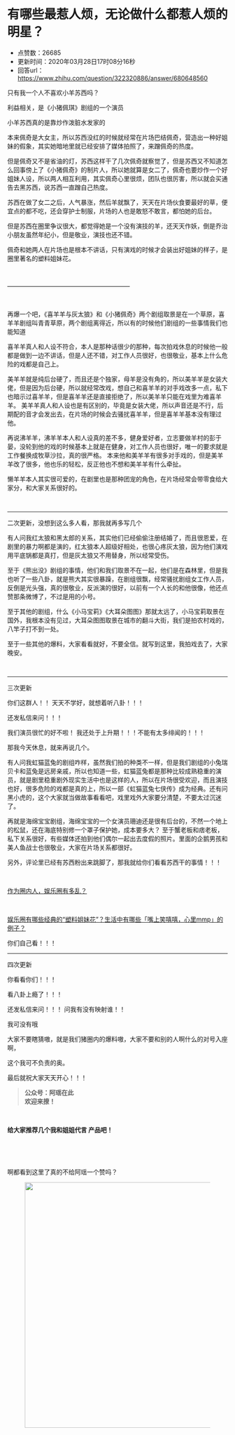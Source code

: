 # 有哪些最惹人烦，无论做什么都惹人烦的明星？
- 点赞数：26685
- 更新时间：2020年03月28日17时08分16秒
- 回答url：https://www.zhihu.com/question/322320886/answer/680648560
<body>
 <p data-pid="LFK4C-4B">只有我一个人不喜欢小羊苏西吗？</p>
 <p data-pid="ShFgsRdB">利益相关，是《小猪佩琪》剧组的一个演员</p>
 <p data-pid="nCW4pdBK">小羊苏西真的是靠炒作泼脏水发家的</p>
 <p data-pid="TY3cGwqe">本来佩奇是大女主，所以苏西没红的时候就经常在片场巴结佩奇，营造出一种好姐妹的假象，其实她暗地里就已经安排了媒体拍照了，来蹭佩奇的热度。</p>
 <p data-pid="dfP3y6TZ">但是佩奇又不是省油的灯，苏西这样干了几次佩奇就察觉了，但是苏西又不知道怎么回事傍上了《小猪佩奇》的制片人，所以她就算是女二了，佩奇也要炒作一个好姐妹人设，所以两人相互利用，其实佩奇心里很烦，团队也很厉害，所以就会买通告去黑苏西，说苏西一直蹭自己热度。</p>
 <p data-pid="nax6YaSI">苏西在做了女二之后，人气暴涨，然后羊就飘了，天天在片场伙食要最好的草，便宜点的都不吃，还会穿护士制服，片场的人也是敢怒不敢言，都怕她的后台。</p>
 <p data-pid="4-o_MUMd">但是苏西在圈里争议很大，都觉得她是一个没有演技的羊，还天天作妖，倒是乔治小朋友虽然年纪小，但是敬业，演技也还不错。</p>
 <p data-pid="S7j2qcVE">佩奇和她两人在片场也是根本不讲话，只有演戏的时候才会装出好姐妹的样子，是圈里著名的塑料姐妹花。</p>
 <p class="ztext-empty-paragraph"><br></p>
 <p data-pid="gKnslouy">————————————————————</p>
 <p class="ztext-empty-paragraph"><br></p>
 <p data-pid="N1RzWHD2">再爆一个吧，《喜羊羊与灰太狼》和《小猪佩奇》两个剧组取景是在一个草原，喜羊羊剧组叫青青草原，两个剧组离得近，所以有的时候他们剧组的一些事情我们也能知道</p>
 <p data-pid="FeFyN4Mt">喜羊羊真人和人设不符合，本人是那种话很少的那种，每次拍戏休息的时候他一般都是做到一边不讲话，但是人还不错，对工作人员很好，也很敬业，基本上什么危险的戏都是自己上。</p>
 <p data-pid="hnXtOsI9">美羊羊就是纯后台硬了，而且还是个独家，母羊是没有角的，所以美羊羊是女装大佬，但是因为后台硬，所以就经常改戏，想自己和喜羊羊的对手戏改多一点，私下也暗示过喜羊羊，但是喜羊羊还是直接拒绝了，所以美羊羊只能在戏里为难喜羊羊。 美羊羊真人和人设也是有区别的，毕竟是女装大佬，所以声音还是不行，后期配的音才会发出去，在片场的时候会去骚扰喜羊羊，但是喜羊羊基本没有理过他。</p>
 <p data-pid="C4n240uy">再说沸羊羊，沸羊羊本人和人设真的差不多，健身爱好者，立志要做羊村的彭于晏，没轮到他的戏的时候基本上就是在健身，对工作人员也很好，唯一的要求就是工作餐换成牧草沙拉，真的很严格。 本来他和美羊羊有很多对手戏的，但是美羊羊改了很多，他也乐的轻松，反正他也不想和美羊羊有什么牵扯。</p>
 <p data-pid="GyTghUJf">懒羊羊本人其实很可爱的，在剧里也是那种团宠的角色，在片场经常会带零食给大家分，和大家关系很好的。</p>
 <p class="ztext-empty-paragraph"><br></p>
 <hr>
 <p data-pid="_9p89Uu8">二次更新，没想到这么多人看，那我就再多写几个</p>
 <p data-pid="3PCCbCc3">有人问我红太狼和黑太郎的关系，其实他们已经偷偷注册结婚了，而且很恩爱，在剧里的暴力啊都是演的，红太狼本人超级好相处，也很心疼灰太狼，因为他们演戏用平底锅都是真打，但是灰太狼又不用替身，所以经常受伤。</p>
 <p data-pid="TtuHpmVD">至于《熊出没》剧组的事情，他们和我们取景不在一起，他们是在森林里，但是我也听了一些八卦，就是熊大其实很暴躁，在剧组很飘，经常骚扰剧组女工作人员，反倒是光头强，真的很敬业，反派演的很好，以前有一个人长的和他很像，他还点赞那条微博了，不过是用的小号。</p>
 <p data-pid="rDbnauRy">至于其他的剧组，什么《小马宝莉》《大耳朵图图》那就太远了，小马宝莉取景在国外，我根本没有见过，大耳朵图图取景在城市的翻斗大街，我们是拍农村戏的，八竿子打不到一处。</p>
 <p data-pid="5qgbA7su">至于一些其他的爆料，大家看看就好，不要全信。就写到这里，我拍戏去了，大家晚安。</p>
 <p class="ztext-empty-paragraph"><br></p>
 <hr>
 <p data-pid="y9An_KZ_">三次更新</p>
 <p data-pid="u0Mpe7C8">你们这群人！！ 天天不学好，就想着听八卦！！！</p>
 <p data-pid="3bQS5acm">还发私信来问！！！</p>
 <p data-pid="1hZNtdRb">我们演员很忙的好不啦！ 我还处于上升期！！！不能有太多绯闻的！！！</p>
 <p data-pid="57ogADD_">那我今天休息，就来再说几个。</p>
 <p data-pid="Y9upmMXs">有人问我虹猫蓝兔的剧组咋样，虽然我们拍的种类不一样，但是我们剧组的小兔瑞贝卡和蓝兔是远房亲戚，所以也知道一些，虹猫蓝兔都是那种比较成熟稳重的演员，就是剧里稳重剧外现实生活中也是这样的人，所以在片场很受欢迎，而且演技也好，很多危险的戏都是真的上，所以一部《虹猫蓝兔七侠传》成为经典。还有问黑小虎的，这个大家就当做故事看看吧，戏里戏外大家要分清楚，不要太过沉迷了。</p>
 <p data-pid="s7rYIAlL">再就是海绵宝宝剧组，海绵宝宝的一个女演员珊迪还是很有后台的，不然一个地上的松鼠，还在海底特别修一个罩子保护她，成本要多大？ 至于蟹老板和痞老板，私下关系很好，有些媒体还拍到他们偶尔一起出去度假的照片。里面的企鹅男孩和美人鱼战士也很敬业，大家在片场关系都很好。</p>
 <p data-pid="2dm4AAfb">另外，评论里已经有苏西粉出来跳脚了，那我就给你们看看苏西干的事情！！！</p>
 <p class="ztext-empty-paragraph"><br></p><a href="https://www.zhihu.com/question/51341283/answer/359972805" data-draft-node="block" data-draft-type="link-card" data-image="https://pic1.zhimg.com/v2-df03063d57523de315cd290180f15ee4_180x120.jpg" data-image-width="200" data-image-height="113" class="internal">作为圈内人，娱乐圈有多乱？</a>
 <p class="ztext-empty-paragraph"><br></p><a href="https://www.zhihu.com/question/65756566/answer/289311656" data-draft-node="block" data-draft-type="link-card" data-image="https://pic1.zhimg.com/v2-b3996e9c990f993d75be439eda744160_180x120.jpg" data-image-width="530" data-image-height="141" class="internal">娱乐圈有哪些经典的“塑料姐妹花”？</a><a href="https://www.zhihu.com/question/263993988/answer/277080738" data-draft-node="block" data-draft-type="link-card" data-image="https://pic3.zhimg.com/v2-8982982554c9f0e60306b2ca6f7e81a6_120x160.jpg" data-image-width="1060" data-image-height="1886" class="internal">生活中有哪些「嘴上笑嘻嘻，心里mmp」的例子？</a>
 <p data-pid="FZw1k0Mn">你们自己看！！！</p>
 <hr>
 <p data-pid="KvtmnKYP">四次更新</p>
 <p data-pid="zDkOUuIN">你看看你们！！！</p>
 <p data-pid="lH8g6AkQ">看八卦上瘾了！！！</p>
 <p data-pid="l-bHSBeK">还发私信来问！！！ 问我有没有映射谁！！</p>
 <p data-pid="LFSFftpt">我可没有哦</p>
 <p data-pid="8tGo_p6F">大家不要瞎猜嗷，就是我们猪圈内的爆料嗷，大家不要和别的人啊什么的对号入座啊，</p>
 <p data-pid="sti1Yl4C">这个我可不负责的奥。</p>
 <p data-pid="LNLvol6Y">最后就祝大家天天开心！！！</p>
 <blockquote data-pid="TOTXXH3Q">
  <b>公众号：阿瑶在此</b>
  <br><b>欢迎来撩！</b>
 </blockquote>
 <p class="ztext-empty-paragraph"><br></p>
 <p data-pid="GzyhLAoH"><b>给大家推荐几个我和姐姐代言 产品吧！</b></p><a data-draft-node="block" data-draft-type="mcn-link-card" data-mcn-id="1227276134494343168"></a><a data-draft-node="block" data-draft-type="mcn-link-card" data-mcn-id="1227276388463403008"></a><a data-draft-node="block" data-draft-type="mcn-link-card" data-mcn-id="1227276777372254208"></a>
 <p class="ztext-empty-paragraph"><br></p>
 <p class="ztext-empty-paragraph"><br></p>
 <p data-pid="lsgAHnNt">啊都看到这里了真的不给阿瑶一个赞吗？</p>
 <figure data-size="normal">
  <img src="https://pica.zhimg.com/50/v2-335b5fe09a319a9a130472f98f93ad80_720w.jpg?source=1940ef5c" data-caption="" data-size="normal" data-rawwidth="560" data-rawheight="560" data-original-token="v2-00f3143d9db577327e77a98acd2b8dca" data-default-watermark-src="https://pic1.zhimg.com/50/v2-0a0b2b341f79c0e28422c47e229c5a9a_720w.jpg?source=1940ef5c" class="origin_image zh-lightbox-thumb" width="560" data-original="https://pic1.zhimg.com/v2-335b5fe09a319a9a130472f98f93ad80_r.jpg?source=1940ef5c">
 </figure>
 <p></p>
</body>
